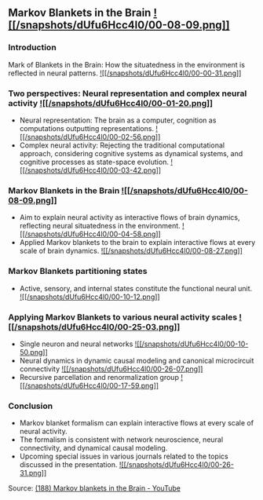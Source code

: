 ## Markov Blankets in the Brain [![[/snapshots/dUfu6Hcc4l0/00-08-09.png]]](<https://youtu.be/dUfu6Hcc4l0?t=484s>)
### Introduction

Mark of Blankets in the Brain: How the situatedness in the environment is reflected in neural patterns. [![[/snapshots/dUfu6Hcc4l0/00-00-31.png]]](<https://youtu.be/dUfu6Hcc4l0?t=26s>)

### Two perspectives: Neural representation and complex neural activity [![[/snapshots/dUfu6Hcc4l0/00-01-20.png]]](<https://youtu.be/dUfu6Hcc4l0?t=73s>)

- Neural representation: The brain as a computer, cognition as computations outputting representations. [![[/snapshots/dUfu6Hcc4l0/00-02-56.png]]](<https://youtu.be/dUfu6Hcc4l0?t=171s>)
- Complex neural activity: Rejecting the traditional computational approach, considering cognitive systems as dynamical systems, and cognitive processes as state-space evolution. [![[/snapshots/dUfu6Hcc4l0/00-03-42.png]]](<https://youtu.be/dUfu6Hcc4l0?t=215s>)

### Markov Blankets in the Brain  [![[/snapshots/dUfu6Hcc4l0/00-08-09.png]]](<https://youtu.be/dUfu6Hcc4l0?t=484s>)

- Aim to explain neural activity as interactive flows of brain dynamics, reflecting neural situatedness in the environment. [![[/snapshots/dUfu6Hcc4l0/00-04-58.png]]](<https://youtu.be/dUfu6Hcc4l0?t=293s>)
- Applied Markov blankets to the brain to explain interactive flows at every scale of brain dynamics. [![[/snapshots/dUfu6Hcc4l0/00-08-27.png]]](<https://youtu.be/dUfu6Hcc4l0?t=496s>)

### Markov Blankets partitioning states

- Active, sensory, and internal states constitute the functional neural unit. [![[/snapshots/dUfu6Hcc4l0/00-10-12.png]]](<https://youtu.be/dUfu6Hcc4l0?t=608s>)

### Applying Markov Blankets to various neural activity scales [![[/snapshots/dUfu6Hcc4l0/00-25-03.png]]](<https://youtu.be/dUfu6Hcc4l0?t=1497s>)

- Single neuron and neural networks [![[/snapshots/dUfu6Hcc4l0/00-10-50.png]]](<https://youtu.be/dUfu6Hcc4l0?t=644s>)
- Neural dynamics in dynamic causal modeling and canonical microcircuit connectivity [![[/snapshots/dUfu6Hcc4l0/00-26-07.png]]](<https://youtu.be/dUfu6Hcc4l0?t=1558s>)
- Recursive parcellation and renormalization group [![[/snapshots/dUfu6Hcc4l0/00-17-59.png]]](<https://youtu.be/dUfu6Hcc4l0?t=1073s>)

### Conclusion

- Markov blanket formalism can explain interactive flows at every scale of neural activity. 
- The formalism is consistent with network neuroscience, neural connectivity, and dynamical causal modeling. 
- Upcoming special issues in various journals related to the topics discussed in the presentation. [![[/snapshots/dUfu6Hcc4l0/00-26-31.png]]](<https://youtu.be/dUfu6Hcc4l0?t=1588s>)

Source: [(188) Markov blankets in the Brain - YouTube](https://www.youtube.com/watch?v=dUfu6Hcc4l0)

